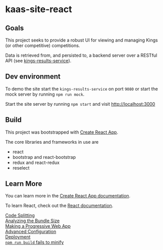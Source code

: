 # kaas-site-react

## Goals

This project seeks to provide a robust UI for viewing and managing Kings (or other competitive) competitions.

Data is retrieved from, and persisted to, a backend server over a RESTful API (see [kings-results-service](https://github.com/andrewflbarnes/kings-results-service)).

## Dev environment

To demo the site start the `kings-results-service` on port `9080` or start the mock server by running `npm run mock`.

Start the site server by running `npm start` and visit [http://localhost:3000](http://localhost:3000)

## Build

This project was bootstrapped with [Create React App](https://github.com/facebook/create-react-app).

The core libraries and frameworks in use are
- react
- bootstrap and react-bootstrap
- redux and react-redux
- reselect

## Learn More

You can learn more in the [Create React App documentation](https://facebook.github.io/create-react-app/docs/getting-started).

To learn React, check out the [React documentation](https://reactjs.org/).

[Code Splitting](https://facebook.github.io/create-react-app/docs/code-splitting)  
[Analyzing the Bundle Size](https://facebook.github.io/create-react-app/docs/analyzing-the-bundle-size)  
[Making a Progressive Web App](https://facebook.github.io/create-react-app/docs/making-a-progressive-web-app)  
[Advanced Configuration](https://facebook.github.io/create-react-app/docs/advanced-configuration)  
[Deployment](https://facebook.github.io/create-react-app/docs/deployment)  
[`npm run build` fails to minify](https://facebook.github.io/create-react-app/docs/troubleshooting#npm-run-build-fails-to-minify)  
